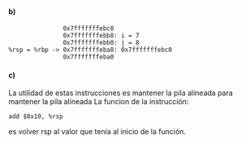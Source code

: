 
#### b)
```
               0x7fffffffebc0
               0x7fffffffebb8: i = 7
               0x7fffffffebb0: j = 8
%rsp = %rbp -> 0x7fffffffeba8: 0x7fffffffebc0
               0x7fffffffeba0
```

#### c) 
La utilidad de estas instrucciones es mantener la pila alineada para mantener la pila alineada
La funcion de la instrucción:
```
add $0x10, %rsp
``` 
es volver rsp al valor que tenia al inicio de la función.
